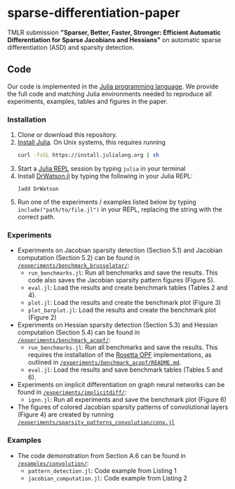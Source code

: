# sparse-differentiation-paper

TMLR submission **"Sparser, Better, Faster, Stronger: Efficient Automatic
Differentiation for Sparse Jacobians and Hessians"** 
on automatic sparse differentiation (ASD) and sparsity detection.

## Code 

Our code is implemented in the [Julia programming language](https://julialang.org/downloads/).
We provide the full code and matching Julia environments needed to reproduce all experiments, examples, tables and figures in the paper.

### Installation

1. Clone or download this repository.
2. [Install Julia](https://julialang.org/downloads/). On Unix systems, this requires running
    ```bash
    curl -fsSL https://install.julialang.org | sh
    ```
3. Start a [Julia REPL](https://docs.julialang.org/en/v1/stdlib/REPL/) session by typing `julia` in your terminal
4. Install [DrWatson.jl](https://github.com/JuliaDynamics/DrWatson.jl) by typing the following in your Julia REPL:
    ```julia-repl
    ]add DrWatson
    ```
5. Run one of the experiments / examples listed below by typing `include("path/to/file.jl")` in your REPL, replacing the string with the correct path.

### Experiments

* Experiments on Jacobian sparsity detection (Section 5.1) and Jacobian computation (Section 5.2) can be found in [`/experiments/benchmark_brusselator/`](/experiments/benchmark_brusselator/):
    * `run_benchmarks.jl`: Run all benchmarks and save the results. This code also saves the Jacobian sparsity pattern figures (Figure 5).
    * `eval.jl`: Load the results and create benchmark tables (Tables 2 and 4).
    * `plot.jl`: Load the results and create the benchmark plot (Figure 3)
    * `plot_barplot.jl`: Load the results and create the benchmark plot (Figure 2)
* Experiments on Hessian sparsity detection (Section 5.3) and Hessian computation (Section 5.4) can be found in [`/experiments/benchmark_acopf/`](/experiments/benchmark_acopf/):
    * `run_benchmarks.jl`: Run all benchmarks and save the results.
     This requires the installation of the [Rosetta OPF](https://github.com/lanl-ansi/rosetta-opf) implementations, as outlined in [`/experiments/benchmark_acopf/README.md`](/experiments/benchmark_acopf/README.md).
    * `eval.jl`: Load the results and save benchmark tables (Tables 5 and 6).
* Experiments on implicit differentiation on graph neural networks can be found in [`/experiments/implicitdiff/`](/experiments/implicitdiff/):
    * `ignn.jl`: Run all experiments and save the benchmark plot (Figure 6)
* The figures of colored Jacobian sparsity patterns of convolutional layers (Figure 4) are created by running [`/experiments/sparsity_patterns_convolution/conv.jl`](/experiments/sparsity_patterns_convolution/conv.jl)

### Examples

* The code demonstration from Section A.6 can be found in [`/examples/convolution/`](/examples/convolution/):
    * `pattern_detection.jl`: Code example from Listing 1
    * `jacobian_computation.jl`: Code example from Listing 2
